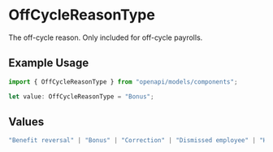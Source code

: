 # OffCycleReasonType

The off-cycle reason. Only included for off-cycle payrolls.

## Example Usage

```typescript
import { OffCycleReasonType } from "openapi/models/components";

let value: OffCycleReasonType = "Bonus";
```

## Values

```typescript
"Benefit reversal" | "Bonus" | "Correction" | "Dismissed employee" | "Hired employee" | "Wage correction" | "Tax reconciliation" | "Reversal" | "Disability insurance distribution" | "Transition from old pay schedule"
```